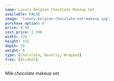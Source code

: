 ```yaml
---
name: Luxury Belgian Chocolate Makeup Set
available: FALSE
image: 'luxury-belgian-chocolate-set-makeup.jpg'
purchase_option: 0
price: 5.99
cost_price: 2.396
width: 220
height: 155
depth: 20
weight: 0
type: [Chocolate, Novelty, Wrapped]
free: [Alcohol]
---
```

Milk chocolate makeup set.